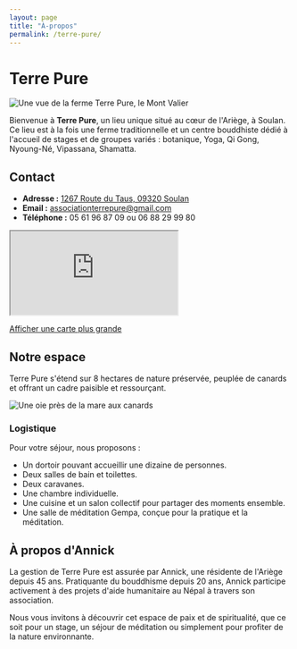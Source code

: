 ```yaml
---
layout: page
title: "À-propos"
permalink: /terre-pure/
---
```


# Terre Pure

![Une vue de la ferme Terre Pure, le Mont Valier](../assets/mont-sifu-1.jpg)

Bienvenue à **Terre Pure**, un lieu unique situé au cœur de l'Ariège, à Soulan. Ce lieu est à la fois une ferme traditionnelle et un centre bouddhiste dédié à l'accueil de stages et de groupes variés : botanique, Yoga, Qi Gong, Nyoung-Né, Vipassana, Shamatta.

## Contact

- **Adresse :** [1267 Route du Taus, 09320 Soulan](https://www.openstreetmap.org/search?query=soulan%2009320%20terre%20pure#map=19/42.91644/1.24839)
- **Email :** [associationterrepure@gmail.com](mailto:associationterrepure@gmail.com)
- **Téléphone :** 05 61 96 87 09 ou 06 88 29 99 80

<iframe src="https://www.openstreetmap.org/export/embed.html?bbox=1.2356615066528323%2C42.91100470818363%2C1.2557458877563479%2C42.92187912350526&amp;layer=mapnik" class="osm"></iframe>

<a href="https://www.openstreetmap.org/#map=16/42.9164/1.2457">Afficher une carte plus grande</a>

## Notre espace

Terre Pure s'étend sur 8 hectares de nature préservée, peuplée de canards et offrant un cadre paisible et ressourçant.

![Une oie près de la mare aux canards](../assets/la-mare.jpg)

### Logistique

Pour votre séjour, nous proposons :

- Un dortoir pouvant accueillir une dizaine de personnes.
- Deux salles de bain et toilettes.
- Deux caravanes.
- Une chambre individuelle.
- Une cuisine et un salon collectif pour partager des moments ensemble.
- Une salle de méditation Gempa, conçue pour la pratique et la méditation.

## À propos d'Annick

La gestion de Terre Pure est assurée par Annick, une résidente de l'Ariège depuis 45 ans. Pratiquante du bouddhisme depuis 20 ans, Annick participe activement à des projets d'aide humanitaire au Népal à travers son association.

Nous vous invitons à découvrir cet espace de paix et de spiritualité, que ce soit pour un stage, un séjour de méditation ou simplement pour profiter de la nature environnante.
